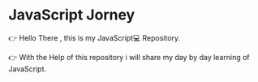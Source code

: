 # JavaScript Jorney 
👉 Hello There , this is my JavaScript💻 Repository.

👉 With the Help of this repository i will share my day by day learning of JavaScript.
